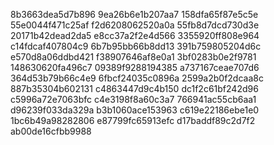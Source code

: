 8b3663dea5d7b896
9ea26b6e1b207aa7
158dfa65f87e5c5e
55e0044f471c25af
f2d6208062520a0a
55fb8d7dcd730d3e
20171b42dead2da5
e8cc37a2f2e4d566
3355920ff808e964
c14fdcaf407804c9
6b7b95bb66b8dd13
391b759805204d6c
e570d8a06ddbd421
f38907646af8e0a1
3bf0283b0e2f9781
148630620fa496c7
09389f9288194385
a737167ceae707d6
364d53b79b66c4e9
6fbcf24035c0896a
2599a2b0f2dcaa8c
887b35304b602131
c4863447d9c4b150
dc1f2c61bf242d96
c5996a72e7063bfc
c4e3198f8a60c3a7
766941ac55cb6aa1
d96239f033da329a
b3b1060ace153963
c619e22186ebe1e0
1bc6b49a98282806
e87799fc65913efc
d17baddf89c2d7f2
ab00de16cfbb9988
